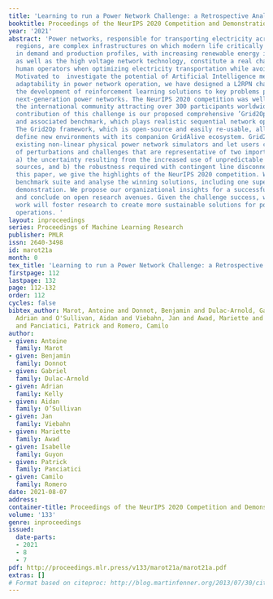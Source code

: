 ```yaml
---
title: 'Learning to run a Power Network Challenge: a Retrospective Analysis'
booktitle: Proceedings of the NeurIPS 2020 Competition and Demonstration Track
year: '2021'
abstract: 'Power networks, responsible for transporting electricity across large geographical
  regions, are complex infrastructures on which modern life critically depend. Variations
  in demand and production profiles, with increasing renewable energy integration,
  as well as the high voltage network technology, constitute a real challenge for
  human operators when optimizing electricity transportation while avoiding blackouts.
  Motivated to  investigate the potential of Artificial Intelligence methods in enabling
  adaptability in power network operation, we have designed a L2RPN challenge to encourage
  the development of reinforcement learning solutions to key problems present in the
  next-generation power networks. The NeurIPS 2020 competition was well received by
  the international community attracting over 300 participants worldwide.   The main
  contribution of this challenge is our proposed comprehensive ’Grid2Op’ framework,
  and associated benchmark, which plays realistic sequential network operations scenarios.
  The Grid2Op framework, which is open-source and easily re-usable, allows users  to
  define new environments with its companion GridAlive ecosystem. Grid2Op relies on
  existing non-linear physical power network simulators and let users create a series
  of perturbations and challenges that are representative of two important problems:
  a) the uncertainty resulting from the increased use of unpredictable renewable energy
  sources, and b) the robustness required with contingent line disconnections.  In
  this paper, we give the highlights of the NeurIPS 2020 competition. We present the
  benchmark suite and analyse the winning solutions, including one super-human performance
  demonstration. We propose our organizational insights for a successful competition
  and conclude on open research avenues. Given the challenge success, we expect our
  work will foster research to create more sustainable solutions for power network
  operations. '
layout: inproceedings
series: Proceedings of Machine Learning Research
publisher: PMLR
issn: 2640-3498
id: marot21a
month: 0
tex_title: 'Learning to run a Power Network Challenge: a Retrospective Analysis'
firstpage: 112
lastpage: 132
page: 112-132
order: 112
cycles: false
bibtex_author: Marot, Antoine and Donnot, Benjamin and Dulac-Arnold, Gabriel and Kelly,
  Adrian and O'Sullivan, Aidan and Viebahn, Jan and Awad, Mariette and Guyon, Isabelle
  and Panciatici, Patrick and Romero, Camilo
author:
- given: Antoine
  family: Marot
- given: Benjamin
  family: Donnot
- given: Gabriel
  family: Dulac-Arnold
- given: Adrian
  family: Kelly
- given: Aidan
  family: O’Sullivan
- given: Jan
  family: Viebahn
- given: Mariette
  family: Awad
- given: Isabelle
  family: Guyon
- given: Patrick
  family: Panciatici
- given: Camilo
  family: Romero
date: 2021-08-07
address:
container-title: Proceedings of the NeurIPS 2020 Competition and Demonstration Track
volume: '133'
genre: inproceedings
issued:
  date-parts:
  - 2021
  - 8
  - 7
pdf: http://proceedings.mlr.press/v133/marot21a/marot21a.pdf
extras: []
# Format based on citeproc: http://blog.martinfenner.org/2013/07/30/citeproc-yaml-for-bibliographies/
---
```

